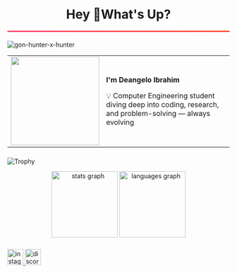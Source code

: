 <h1 align="center">Hey 👋What's Up?</h1>

<hr style="border: 0; height: 3px; background: linear-gradient(to right, #FF416C, #FF4B2B); margin: 20px 0;">

![gon-hunter-x-hunter](https://github.com/user-attachments/assets/b2d46121-fae8-41eb-a34c-646a74bdb844)

<table>
  <tr>
    <td>
      <img src="./assets/gon.gif" width="200">
    </td>
    <td>
      <p><strong>I'm Deangelo Ibrahim</strong></p>
      <p>💡 Computer Engineering student diving deep into coding, research, and problem-solving — always evolving</p>
    </td>
  </tr>
</table>

###

![Trophy](https://github-profile-trophy.vercel.app/?username=deaxgelo&theme=onedark)
<div align="center">
  <img src="https://github-readme-stats.vercel.app/api?username=deaxgelo&hide_title=false&hide_rank=false&show_icons=true&include_all_commits=true&count_private=true&disable_animations=false&theme=dracula&locale=en&hide_border=false&order=1" height="150" alt="stats graph"  />
  <img src="https://github-readme-stats.vercel.app/api/top-langs?username=deaxgelo&locale=en&hide_title=false&layout=compact&card_width=320&langs_count=5&theme=dracula&hide_border=false&order=2" height="150" alt="languages graph"  />
</div>

###
<a href="https://instagram.com/deangeloibrahimm" target="_blank" rel="noopener noreferrer">
  <img src="https://img.shields.io/static/v1?message=Instagram&logo=instagram&label=&color=E4405F&logoColor=white&labelColor=&style=for-the-badge" height="36" alt="instagram logo" />
</a> <img src="https://img.shields.io/static/v1?message=Discord&logo=discord&label=&color=7289DA&logoColor=white&labelColor=&style=for-the-badge" height="36" alt="discord logo"  />
